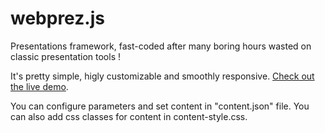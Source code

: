 # webprez.js

Presentations framework, fast-coded after many boring hours wasted on classic presentation tools !

It's pretty simple, higly customizable and smoothly responsive.
[Check out the live demo](http://mthoretton.github.io/webprez.js/).

You can configure parameters and set content in "content.json" file. You can also add css classes for content in content-style.css.